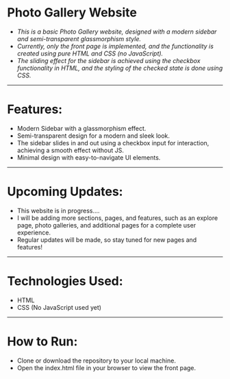 # **Photo Gallery Website**
* *This is a basic Photo Gallery website, designed with a modern sidebar and semi-transparent glassmorphism style.*
*  *Currently, only the front page is implemented, and the functionality is created using pure HTML and CSS (no JavaScript).*
*  *The sliding effect for the sidebar is achieved using the checkbox functionality in HTML, and the styling of the checked state is done using CSS.*
---
# **Features:**
- Modern Sidebar with a glassmorphism effect.
- Semi-transparent design for a modern and sleek look.
- The sidebar slides in and out using a checkbox input for interaction, achieving a smooth effect without JS.
- Minimal design with easy-to-navigate UI elements.
---
# **Upcoming Updates:**
- This website is in progress....
-  I will be adding more sections, pages, and features, such as an explore page, photo galleries, and additional pages for a complete user experience.
- Regular updates will be made, so stay tuned for new pages and features!

---

# **Technologies Used:**
- HTML
- CSS (No JavaScript used yet)

---

# How to Run:
- Clone or download the repository to your local machine.
- Open the index.html file in your browser to view the front page.